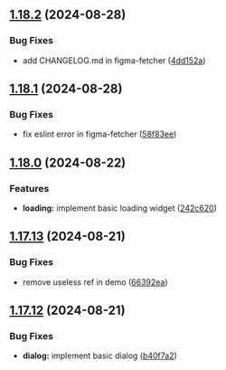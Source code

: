 ## [1.18.2](https://github.com/acronis/ui-component-library/compare/v1.18.1...v1.18.2) (2024-08-28)


### Bug Fixes

* add CHANGELOG.md in figma-fetcher ([4dd152a](https://github.com/acronis/ui-component-library/commit/4dd152a1856a0ba9b6ae3b2b9d8499a00edacf05))

## [1.18.1](https://github.com/acronis/ui-component-library/compare/v1.18.0...v1.18.1) (2024-08-28)


### Bug Fixes

* fix eslint error in figma-fetcher ([58f83ee](https://github.com/acronis/ui-component-library/commit/58f83eee7b43babd14fe9a1da9573320d4c3155b))

## [1.18.0](https://github.com/acronis/ui-component-library/compare/v1.17.13...v1.18.0) (2024-08-22)


### Features

* **loading:** implement basic loading widget ([242c620](https://github.com/acronis/ui-component-library/commit/242c620fc9f3765e54d9b454efeebfd9f1c70a31))

## [1.17.13](https://github.com/acronis/ui-component-library/compare/v1.17.12...v1.17.13) (2024-08-21)


### Bug Fixes

* remove useless ref in demo ([66392ea](https://github.com/acronis/ui-component-library/commit/66392ea7e4d66f787a4ee1bfaeef677502022378))

## [1.17.12](https://github.com/acronis/ui-component-library/compare/v1.17.11...v1.17.12) (2024-08-21)


### Bug Fixes

* **dialog:** implement basic dialog ([b40f7a2](https://github.com/acronis/ui-component-library/commit/b40f7a2d9bd55d451d2ec355bae16534b1463073))

